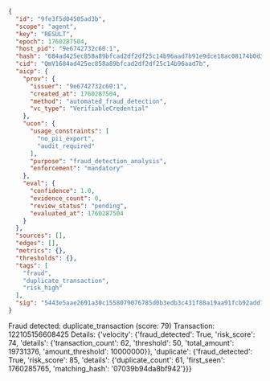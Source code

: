 ```json
{
  "id": "9fe3f5d04505ad3b",
  "scope": "agent",
  "key": "RESULT",
  "epoch": 1760287504,
  "host_pid": "9e6742732c60:1",
  "hash": "684ad425ec858a89bfcad2df2df25c14b96aad7b91e9dce18ac08174b0d395bc",
  "cid": "QmV1684ad425ec858a89bfcad2df2df25c14b96aad7b",
  "aicp": {
    "prov": {
      "issuer": "9e6742732c60:1",
      "created_at": 1760287504,
      "method": "automated_fraud_detection",
      "vc_type": "VerifiableCredential"
    },
    "ucon": {
      "usage_constraints": [
        "no_pii_export",
        "audit_required"
      ],
      "purpose": "fraud_detection_analysis",
      "enforcement": "mandatory"
    },
    "eval": {
      "confidence": 1.0,
      "evidence_count": 0,
      "review_status": "pending",
      "evaluated_at": 1760287504
    }
  },
  "sources": [],
  "edges": [],
  "metrics": {},
  "thresholds": {},
  "tags": [
    "fraud",
    "duplicate_transaction",
    "risk_high"
  ],
  "sig": "5443e5aae2691a30c1558079076785d0b3edb3c431f88a19aa91fcb92add7ed9"
}
```

Fraud detected: duplicate_transaction (score: 79)
Transaction: 122105156608425
Details: {'velocity': {'fraud_detected': True, 'risk_score': 74, 'details': {'transaction_count': 62, 'threshold': 50, 'total_amount': 19731376, 'amount_threshold': 10000000}}, 'duplicate': {'fraud_detected': True, 'risk_score': 85, 'details': {'duplicate_count': 61, 'first_seen': 1760285765, 'matching_hash': '07039b94da8bf942'}}}